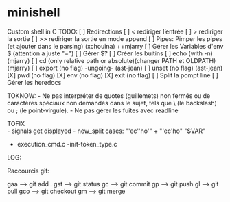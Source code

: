 # minishell
Custom shell in C
TODO:
[ ] Redirections
	[ ] <	rediriger l’entrée
	[ ] >	rediriger la sortie
	[ ] >>	rediriger la sortie en mode append
[ ] Pipes: Pimper les pipes (et ajouter dans le parsing) (xchouina) ++mjarry
[ ] Gérer les Variables d'env $ (attention a juste "=")
[ ] Gérer $?
[ ] Créer les buitins
	[ ] echo (with -n) (mjarry)
	[ ] cd (only relative path or absolute)(changer PATH et OLDPATH) (mjarry)
	[ ] export (no flag) -ungoing- (ast-jean)
	[ ] unset (no flag) (ast-jean)
	[X] pwd (no flag)
	[X] env (no flag)
	[X] exit (no flag)
[ ] Split la pompt line
[ ] Gérer les heredocs

TOKNOW: 
	- Ne pas interpréter de quotes (guillemets) non fermés ou de caractères spéciaux non demandés dans le sujet, tels que \ (le backslash) ou ; (le point-virgule).
	- Ne pas gérer les fuites avec readline 

 TOFIX  
	- signals get displayed
	- new_split cases:
		"'ec''ho'" + "'ec'ho"
		"$VAR"
- execution_cmd.c
-init-token_type.c

LOG:

Raccourcis git:

gaa	—> git add .
gst	—> git status
gc	—> git commit
gp	—> git push
gl	—> git pull
gco	—> git checkout
gm	—> git merge
